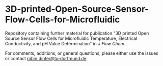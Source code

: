 # 3D-printed-Open-Source-Sensor-Flow-Cells-for-Microfluidic
Repository containing further material for publication "3D printed Open Source Sensor Flow Cells for Microfluidic Temperature, Electrical Conductivity, and pH Value Determination" in <em>J Flow Chem.</em> 

For comments, additions, or general questions, please either use the issues or contact robin.dinter@tu-dortmund.de
